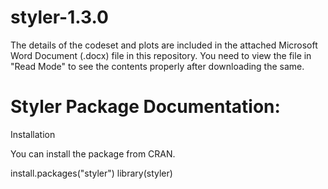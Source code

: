 # styler-1.3.0
The details of the codeset and plots are included in the attached Microsoft Word Document (.docx) file in this repository. 
You need to view the file in "Read Mode" to see the contents properly after downloading the same.

Styler Package Documentation: 
==============================

Installation

You can install the package from CRAN.

install.packages("styler")
library(styler)
